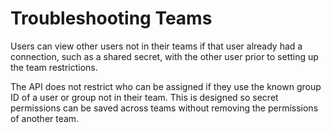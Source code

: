 [title]: # (Troubleshooting Teams)
[tags]: # (Teams)
[priority]: # (1000)

# Troubleshooting Teams

Users can view other users not in their teams if that user already had a connection, such as a shared secret, with the other user prior to setting up the team restrictions.

The API does not restrict who can be assigned if they use the known group ID of a user or group not in their team. This is designed so secret permissions can be saved across teams without removing the permissions of another team.
